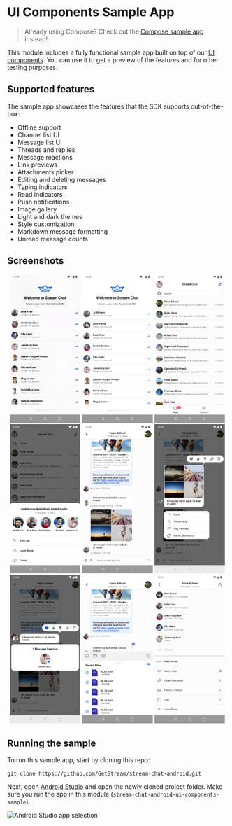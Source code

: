 # UI Components Sample App

> Already using Compose? Check out the [Compose sample app](../stream-chat-android-compose-sample) instead!

This module includes a fully functional sample app built on top of our [UI components](../stream-chat-android-ui-components). You can use it to get a preview of the features and for other testing purposes.

## Supported features

The sample app showcases the features that the SDK supports out-of-the-box:

- Offline support
- Channel list UI
- Message list UI
- Threads and replies
- Message reactions
- Link previews
- Attachments picker
- Editing and deleting messages
- Typing indicators
- Read indicators
- Push notifications
- Image gallery
- Light and dark themes
- Style customization
- Markdown message formatting
- Unread message counts

## Screenshots

<p align="center">
  <img alt="Video preview" src="../docs/sample-video.gif" alt="drawing" width="32%" />
  <img alt="User login" src="../docs/sample-user-login.png" alt="drawing" width="32%" />
  <img alt="Channels" src="../docs/sample-channels.png" alt="drawing" width="32%" />
  <img alt="Channel actions" src="../docs/sample-channel-actions.png" alt="drawing" width="32%" />
  <img alt="Messages" src="../docs/sample-messages.png" alt="drawing" width="32%" />
  <img alt="Message options" src="../docs/sample-message-options.png" alt="drawing" width="32%" />
  <img alt="Reaction options" src="../docs/sample-reaction-options.png" alt="drawing" width="32%" />
  <img alt="Attachments picker" src="../docs/sample-attachments-picker.png" alt="drawing" width="32%" />
  <img alt="Channel details" src="../docs/sample-channel-details.png" alt="drawing" width="32%" />
</p>

## Running the sample

To run this sample app, start by cloning this repo:

```shell
git clone https://github.com/GetStream/stream-chat-android.git
```

Next, open [Android Studio](https://developer.android.com/studio) and open the newly cloned project folder. Make sure you run the app in this module (`stream-chat-android-ui-components-sample`).

![Android Studio app selection](../docs/android-studio-app-selection-ui-sample.png)